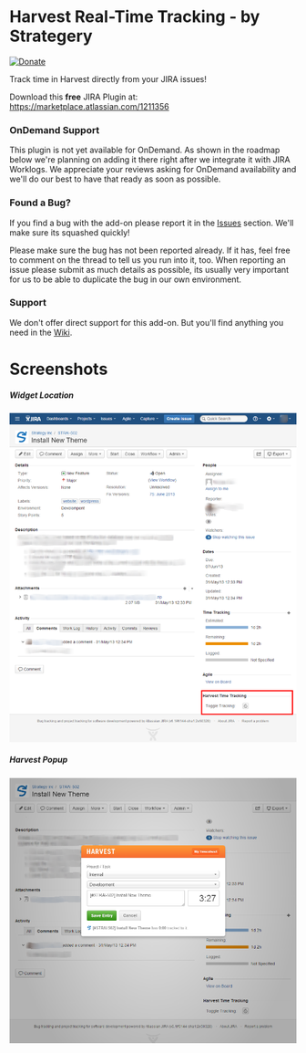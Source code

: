 Harvest Real-Time Tracking - by Strategery
=========================

[![Donate](https://www.paypalobjects.com/en_US/i/btn/btn_donate_LG.gif)](https://www.paypal.com/cgi-bin/webscr?cmd=_s-xclick&hosted_button_id=W6DYS38ZQ5PM8)

Track time in Harvest directly from your JIRA issues!

Download this **free** JIRA Plugin at: https://marketplace.atlassian.com/1211356

### OnDemand Support
This plugin is not yet available for OnDemand. As shown in the roadmap below we're planning on adding it there right after we integrate it with JIRA Worklogs. We appreciate your reviews asking for OnDemand availability and we'll do our best to have that ready as soon as possible.

### Found a Bug?

If you find a bug with the add-on please report it in the [Issues](https://github.com/Strategery-Inc/jira-harvest-time-tracker/issues) section. We'll make sure its squashed quickly!

Please make sure the bug has not been reported already. If it has, feel free to comment on the thread to tell us you run into it, too. When reporting an issue please submit as much details as possible, its usually very important for us to be able to duplicate the bug in our own environment.

### Support

We don't offer direct support for this add-on. But you'll find anything you need in the [Wiki](https://github.com/Strategery-Inc/jira-harvest-time-tracker/wiki).

# Screenshots

##### Widget Location
![images/widget-location.png](images/widget-location.png)

##### Harvest Popup
![images/track-time-popup.png](images/track-time-popup.png)
